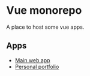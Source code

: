 # Vue monorepo

A place to host some vue apps.

## Apps

- [Main web app](./brs/)
- [Personal portfolio](./brandon/)
